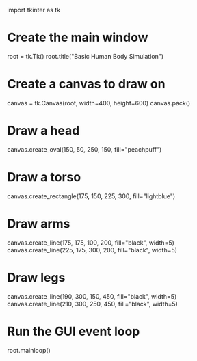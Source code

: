 import tkinter as tk
# Create the main window
root = tk.Tk()
root.title("Basic Human Body Simulation")

# Create a canvas to draw on
canvas = tk.Canvas(root, width=400, height=600)
canvas.pack()

# Draw a head
canvas.create_oval(150, 50, 250, 150, fill="peachpuff")

# Draw a torso
canvas.create_rectangle(175, 150, 225, 300, fill="lightblue")

# Draw arms
canvas.create_line(175, 175, 100, 200, fill="black", width=5)
canvas.create_line(225, 175, 300, 200, fill="black", width=5)

# Draw legs
canvas.create_line(190, 300, 150, 450, fill="black", width=5)
canvas.create_line(210, 300, 250, 450, fill="black", width=5)

# Run the GUI event loop
root.mainloop()
